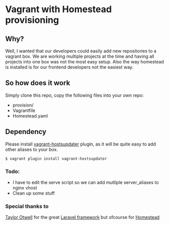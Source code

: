 # Vagrant with Homestead provisioning

## Why?
Well, I wanted that our developers could easily add new repositories to a vagrant box. We are working multiple projects
at the time and having all projects into one box was not the most easy setup. Also the way homestead is installed is for
our frontend developers not the easiest way.

## So how does it work
Simply clone this repo, copy the following files into your own repo:
- provision/
- Vagrantfile
- Homestead.yaml

## Dependency
Please install [vagrant-hostsupdater](https://github.com/cogitatio/vagrant-hostsupdater) plugin, as it will be
quite easy to add other aliases to your box.

```
$ vagrant plugin install vagrant-hostsupdater
```

### Todo:
- I have to edit the serve script so we can add mutliple server_aliases to nginx vhost
- Clean up some stuff

### Special thanks to
[Taylor Otwell](https://github.com/taylorotwell) for the great [Laravel framework](https://github.com/laravel/framework) but ofcourse for [Homestead](https://github.com/laravel/homestead)
